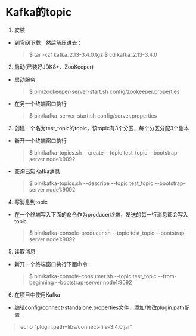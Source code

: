 # Kafka的topic
1. 安装
  - 到官网下载，然后解压进去：
    > $ tar -xzf kafka_2.13-3.4.0.tgz
    > $ cd kafka_2.13-3.4.0

2. 启动(已装好JDK8+、ZooKeeper)
  - 启动服务
    > $ bin/zookeeper-server-start.sh config/zookeeper.properties
  - 在另一个终端窗口执行
    > $ bin/kafka-server-start.sh config/server.properties

3. 创建一个名为test_topic的topic，该topic有3个分区，每个分区分配3个副本
  - 新开一个终端窗口执行
    > $ bin/kafka-topics.sh --create --topic test_topic --bootstrap-server node1:9092
  - 查询已知Kafka消息
    > $ bin/kafka-topics.sh --describe --topic test_topic --bootstrap-server node1:9092

4. 写消息到topic
  - 在一个终端写入下面的命令作为producer终端，发送的每一行消息都会写入topic
    > $ bin/kafka-console-producer.sh --topic test_topic --bootstrap-server node1:9092

5. 读取消息
  - 新开一个终端窗口执行下面命令
    > $ bin/kafka-console-consumer.sh --topic test_topic --from-beginning --bootstrap-server node1:9092

6. 在项目中使用Kafka
  - 编辑config/connect-standalone.properties文件，添加/修改plugin.path配置
   > echo "plugin.path=libs/connect-file-3.4.0.jar"
